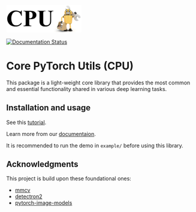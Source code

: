 <img src="docs/_static/logo.png" alt="drawing" width="200"/>

[![Documentation Status](https://readthedocs.org/projects/core-pytorch-utils/badge/?version=latest)](https://core-pytorch-utils.readthedocs.io/en/latest/?badge=latest)

# Core PyTorch Utils (CPU)

This package is a light-weight core library that provides the most common and essential functionality shared in various deep learning tasks.

## Installation and usage

See this [tutorial](docs/tutorial.md).

Learn more from our [documentaion](https://core-pytorch-utils.readthedocs.io/en/latest/).

It is recommended to run the demo in `example/` before using this library.

## Acknowledgments

This project is build upon these foundational ones:

- [mmcv](https://github.com/open-mmlab/mmcv.git)
- [detectron2](https://github.com/facebookresearch/detectron2.git)
- [pytorch-image-models](https://github.com/rwightman/pytorch-image-models)
